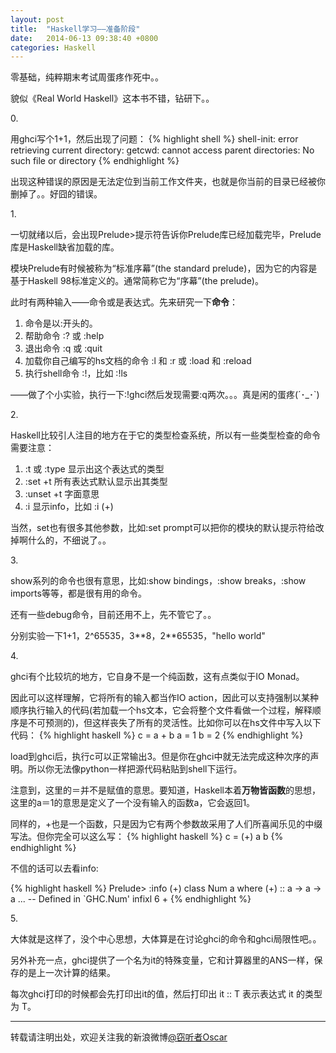 ```yaml
---
layout: post
title:  "Haskell学习——准备阶段"
date:   2014-06-13 09:38:40 +0800
categories: Haskell
---
```


零基础，纯粹期末考试周蛋疼作死中。。

貌似《Real World Haskell》这本书不错，钻研下。。

0\.

用ghci写个1+1，然后出现了问题：
{% highlight shell %}
shell-init: error retrieving current directory: getcwd: cannot access parent directories: No such file or directory
{% endhighlight %}

出现这种错误的原因是无法定位到当前工作文件夹，也就是你当前的目录已经被你删掉了。。好囧的错误。

1\.

一切就绪以后，会出现Prelude>提示符告诉你Prelude库已经加载完毕，Prelude库是Haskell缺省加载的库。

模块Prelude有时候被称为“标准序幕”(the standard prelude)，因为它的内容是基于Haskell 98标准定义的。通常简称它为“序幕”(the prelude)。


此时有两种输入——命令或是表达式。先来研究一下**命令**：

1. 命令是以:开头的。
2. 帮助命令 :? 或 :help
3. 退出命令 :q 或 :quit
4. 加载你自己编写的hs文档的命令 :l 和 :r 或 :load 和 :reload
5. 执行shell命令 :!<cmd>，比如 :!ls

——做了个小实验，执行一下:!ghci然后发现需要:q两次。。。真是闲的蛋疼(´･_･`)

2\.

Haskell比较引人注目的地方在于它的类型检查系统，所以有一些类型检查的命令需要注意：

1. :t 或 :type 显示出这个表达式的类型
2. :set +t 所有表达式默认显示出其类型
3. :unset +t 字面意思
4. :i <name> 显示info，比如 :i (+)

当然，set也有很多其他参数，比如:set prompt可以把你的模块的默认提示符给改掉啊什么的，不细说了。。

3\.

show系列的命令也很有意思，比如:show bindings，:show breaks，:show imports等等，都是很有用的命令。

还有一些debug命令，目前还用不上，先不管它了。。

分别实验一下1+1，2^65535，3\*\*8，2\*\*65535，"hello world"

4\.

ghci有个比较坑的地方，它自身不是一个纯函数，这有点类似于IO Monad。

因此可以这样理解，它将所有的输入都当作IO action，因此可以支持强制以某种顺序执行输入的代码(若加载一个hs文本，它会将整个文件看做一个过程，解释顺序是不可预测的)，但这样丧失了所有的灵活性。比如你可以在hs文件中写入以下代码：
{% highlight haskell %}
c = a + b
a = 1
b = 2
{% endhighlight %}

load到ghci后，执行c可以正常输出3。但是你在ghci中就无法完成这种次序的声明。所以你无法像python一样把源代码粘贴到shell下运行。

注意到，这里的＝并不是赋值的意思。要知道，Haskell本着**万物皆函数**的思想，这里的a＝1的意思是定义了一个没有输入的函数a，它会返回1。

同样的，+也是一个函数，只是因为它有两个参数故采用了人们所喜闻乐见的中缀写法。但你完全可以这么写：
{% highlight haskell %}
c = (+) a b
{% endhighlight %}

不信的话可以去看info:

{% highlight haskell %}
Prelude> :info (+)
class Num a where
  (+) :: a -> a -> a
  ...
  	-- Defined in `GHC.Num'
infixl 6 +
{% endhighlight %}


5\.

大体就是这样了，没个中心思想，大体算是在讨论ghci的命令和ghci局限性吧。。

另外补充一点，ghci提供了一个名为it的特殊变量，它和计算器里的ANS一样，保存的是上一次计算的结果。

每次ghci打印的时候都会先打印出it的值，然后打印出 it ::  T 表示表达式 it 的类型为 T。

----------
转载请注明出处，欢迎关注我的新浪微博[@窃听者Oscar](http://weibo.com/u/2703572323)
